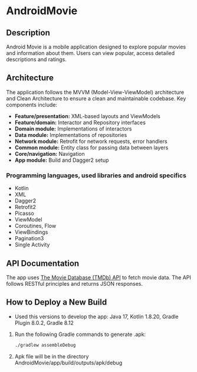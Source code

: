 # AndroidMovie

## Description
Android Movie is a mobile application designed to explore popular movies and information about them. Users can view popular, access detailed descriptions and ratings.

## Architecture
The application follows the MVVM (Model-View-ViewModel) architecture and Clean Architecture to ensure a clean and maintainable codebase. Key components include:
- **Feature/presentation:** XML-based layouts and ViewModels
- **Feature/domain:** Interactor and Repository interfaces
- **Domain module:** Implementations of interactors
- **Data module:** Implementations of repositories
- **Network module:** Retrofit for network requests, error handlers
- **Common module:** Entity class for passing data between layers
- **Core/navigation:** Navigation
- **App module:** Build and Dagger2 setup

### Programming languages, used libraries and android specifics
- Kotlin
- XML
- Dagger2
- Retrofit2
- Picasso
- ViewModel
- Coroutines, Flow
- ViewBindings
- Pagination3
- Single Activity

## API Documentation
The app uses [The Movie Database (TMDb) API](https://developer.themoviedb.org/docs) to fetch movie data. The API follows RESTful principles and returns JSON responses.

## How to Deploy a New Build
- Used this versions to develop the app: Java 17, Kotlin 1.8.20, Gradle Plugin 8.0.2, Gradle 8.12
1. Run the following Gradle commands to generate .apk:
   ```bash
   ./gradlew assembleDebug
   ```
2. Apk file will be in the directory AndroidMovie/app/build/outputs/apk/debug